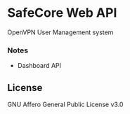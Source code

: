 # SafeCore Web API

OpenVPN User Management system

### Notes
 - Dashboard API

License
----
GNU Affero General Public License v3.0
